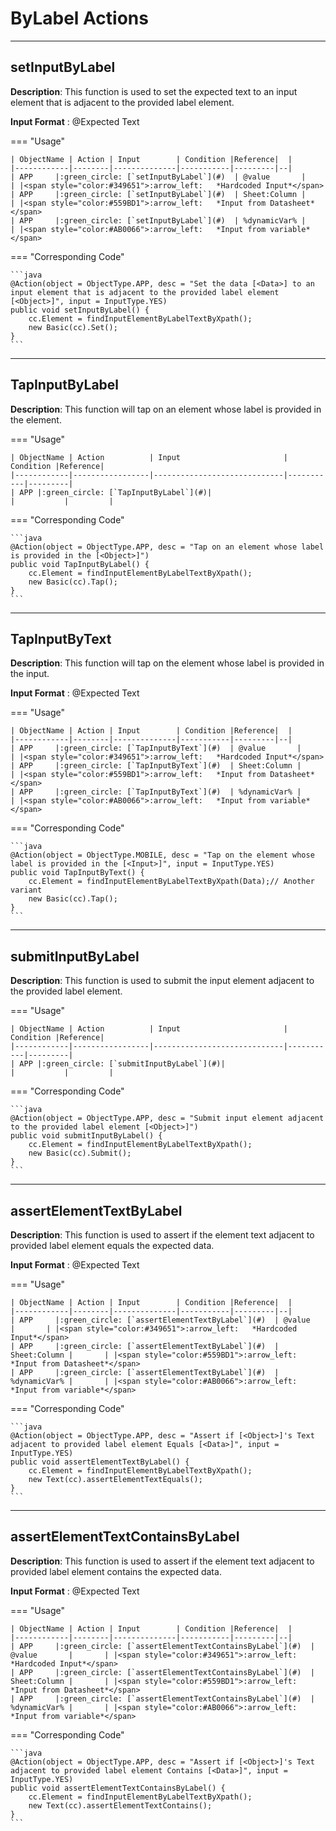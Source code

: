 # ByLabel Actions
------------------------

## **setInputByLabel**

**Description**: This function is used to set the expected text to an input element that is adjacent to the provided label element.

**Input Format** : @Expected Text

=== "Usage"

    | ObjectName | Action | Input        | Condition |Reference|  |
    |------------|--------|--------------|-----------|---------|--|
    | APP     |:green_circle: [`setInputByLabel`](#)  | @value       |       | |<span style="color:#349651">:arrow_left:   *Hardcoded Input*</span> 
    | APP     |:green_circle: [`setInputByLabel`](#)  | Sheet:Column |       | |<span style="color:#559BD1">:arrow_left:   *Input from Datasheet*</span>
    | APP     |:green_circle: [`setInputByLabel`](#)  | %dynamicVar% |       | |<span style="color:#AB0066">:arrow_left:   *Input from variable*</span>

=== "Corresponding Code"

    ```java
    @Action(object = ObjectType.APP, desc = "Set the data [<Data>] to an input element that is adjacent to the provided label element [<Object>]", input = InputType.YES)
	public void setInputByLabel() {
		cc.Element = findInputElementByLabelTextByXpath();
		new Basic(cc).Set();
	}
    ```

----------------------


## **TapInputByLabel**

**Description**: This function will tap on an element whose label is provided in the element.

=== "Usage"

    | ObjectName | Action          | Input                       | Condition |Reference|
    |------------|-----------------|-----------------------------|-----------|---------|
    | APP |:green_circle: [`TapInputByLabel`](#)|                             |           |         |

=== "Corresponding Code"

    ```java
    @Action(object = ObjectType.APP, desc = "Tap on an element whose label is provided in the [<Object>]")
	public void TapInputByLabel() {
		cc.Element = findInputElementByLabelTextByXpath();
		new Basic(cc).Tap();
	}
    ```

----------------------
## **TapInputByText**

**Description**: This function will tap on the element whose label is provided in the input.

**Input Format** : @Expected Text

=== "Usage"

    | ObjectName | Action | Input        | Condition |Reference|  |
    |------------|--------|--------------|-----------|---------|--|
    | APP     |:green_circle: [`TapInputByText`](#)  | @value       |       | |<span style="color:#349651">:arrow_left:   *Hardcoded Input*</span> 
    | APP     |:green_circle: [`TapInputByText`](#)  | Sheet:Column |       | |<span style="color:#559BD1">:arrow_left:   *Input from Datasheet*</span>
    | APP     |:green_circle: [`TapInputByText`](#)  | %dynamicVar% |       | |<span style="color:#AB0066">:arrow_left:   *Input from variable*</span>

=== "Corresponding Code"

    ```java
    @Action(object = ObjectType.MOBILE, desc = "Tap on the element whose label is provided in the [<Input>]", input = InputType.YES)
	public void TapInputByText() {
		cc.Element = findInputElementByLabelTextByXpath(Data);// Another variant
		new Basic(cc).Tap();
	}
    ```
----------------------
## **submitInputByLabel**

**Description**: This function is used to submit the input element adjacent to the provided label element.

=== "Usage"

    | ObjectName | Action          | Input                       | Condition |Reference|
    |------------|-----------------|-----------------------------|-----------|---------|
    | APP |:green_circle: [`submitInputByLabel`](#)|                             |           |         |

=== "Corresponding Code"

    ```java
    @Action(object = ObjectType.APP, desc = "Submit input element adjacent to the provided label element [<Object>]")
	public void submitInputByLabel() {
		cc.Element = findInputElementByLabelTextByXpath();
		new Basic(cc).Submit();
	}
    ```
----------------------
## **assertElementTextByLabel**

**Description**: This function is used to assert if the element text adjacent to provided label element equals the expected data.

**Input Format** : @Expected Text

=== "Usage"

    | ObjectName | Action | Input        | Condition |Reference|  |
    |------------|--------|--------------|-----------|---------|--|
    | APP     |:green_circle: [`assertElementTextByLabel`](#)  | @value       |       | |<span style="color:#349651">:arrow_left:   *Hardcoded Input*</span> 
    | APP     |:green_circle: [`assertElementTextByLabel`](#)  | Sheet:Column |       | |<span style="color:#559BD1">:arrow_left:   *Input from Datasheet*</span>
    | APP     |:green_circle: [`assertElementTextByLabel`](#)  | %dynamicVar% |       | |<span style="color:#AB0066">:arrow_left:   *Input from variable*</span>

=== "Corresponding Code"

    ```java
    @Action(object = ObjectType.APP, desc = "Assert if [<Object>]'s Text adjacent to provided label element Equals [<Data>]", input = InputType.YES)
	public void assertElementTextByLabel() {
		cc.Element = findInputElementByLabelTextByXpath();
		new Text(cc).assertElementTextEquals();
	}
    ```
----------------------

## **assertElementTextContainsByLabel**

**Description**: This function is used to assert if the element text adjacent to provided label element contains the expected data.

**Input Format** : @Expected Text

=== "Usage"

    | ObjectName | Action | Input        | Condition |Reference|  |
    |------------|--------|--------------|-----------|---------|--|
    | APP     |:green_circle: [`assertElementTextContainsByLabel`](#)  | @value       |       | |<span style="color:#349651">:arrow_left:   *Hardcoded Input*</span> 
    | APP     |:green_circle: [`assertElementTextContainsByLabel`](#)  | Sheet:Column |       | |<span style="color:#559BD1">:arrow_left:   *Input from Datasheet*</span>
    | APP     |:green_circle: [`assertElementTextContainsByLabel`](#)  | %dynamicVar% |       | |<span style="color:#AB0066">:arrow_left:   *Input from variable*</span>

=== "Corresponding Code"

    ```java
    @Action(object = ObjectType.APP, desc = "Assert if [<Object>]'s Text adjacent to provided label element Contains [<Data>]", input = InputType.YES)
	public void assertElementTextContainsByLabel() {
		cc.Element = findInputElementByLabelTextByXpath();
		new Text(cc).assertElementTextContains();
	}
    ```